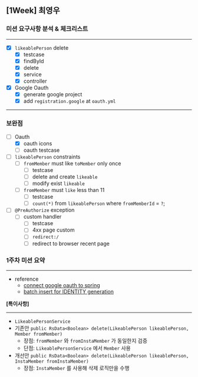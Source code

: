 ## [1Week] 최영우

### 미션 요구사항 분석 & 체크리스트

---

- [x] `likeablePerson` delete
  - [x] testcase 
  - [x] findById
  - [x] delete
  - [x] service
  - [x] controller
- [x] Google Oauth
  - [x] generate google project
  - [x] add `registration.google` at `oauth.yml`

---
### 보완점
- [ ] Oauth
  - [x] oauth icons
  - [ ] oauth testcase
- [ ] `likeablePerson` constraints
  - [ ] `fromMember` must like `toMember` only once
    - [ ] testcase
    - [ ] delete and create `likeable`
    - [ ] modify exist `likeable`
  - [ ] `fromMember` must `like` less than 11
    - [ ] testcase 
    - [ ] `count(*)` from `likeablePerson` where `fromMemberId` = `?`;
- [ ] `@PreAuthorize` exception 
  - [ ] custom handler
    - [ ] testcase
    - [ ] 4xx page custom
    - [ ] `redirect:/`
    - [ ] redirect to browser recent page
### 1주차 미션 요약

---

- reference
  - [connect google oauth to spring](https://lotuus.tistory.com/79)
  - [batch insert for IDENTITY generation](https://docs.jboss.org/hibernate/orm/5.4/userguide/html_single/Hibernate_User_Guide.html#identifiers-generators-identity)

**[특이사항]**

---
- `LikeablePersonService`
- 기존안 `public RsData<Boolean> delete(LikeablePerson likeablePerson, Member fromMember)`
  - 장점: `fromMember` 와 `fromInstaMember` 가 동일한지 검증 
  - 단점: `LikeablePersonService` 에서 `Member` 사용
- 개선안 `public RsData<Boolean> delete(LikeablePerson likeablePerson, InstaMember fromInstaMember)`
  - 장점: `InstaMember` 를 사용해 삭제 로직만을 수행